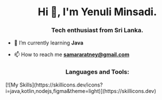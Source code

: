 <h1 align="center">Hi 👋, I'm Yenuli Minsadi.</h1>
<h3 align="center">Tech enthusiast from Sri Lanka.</h3>

- 🌱 I’m currently learning **Java**

- 📫 How to reach me **samararatney@gmail.com**

<h3 align="center">Languages and Tools:</h3>
[![My Skills](https://skillicons.dev/icons?i=java,kotlin,nodejs,figma&theme=light)](https://skillicons.dev)
